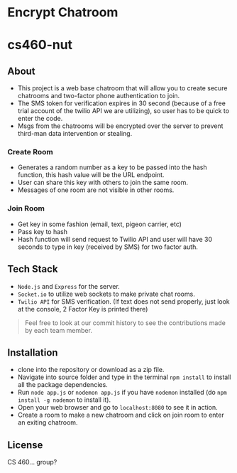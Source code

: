 # Encrypt Chatroom
# cs460-nut

## About
- This project is a web base chatroom that will allow you to create secure chatrooms and two-factor phone authentication to join.
- The SMS token for verification expires in 30 second (because of a free trial account of the twilio API we are utilizing), so user has to be quick to enter the code.
- Msgs from the chatrooms will be encrypted over the server to prevent third-man data intervention or stealing.

### Create Room
- Generates a random number as a key to be passed into the hash function, this hash value will be the URL endpoint.
- User can share this key with others to join the same room.
- Messages of one room are not visible in other rooms.

### Join Room
- Get key in some fashion (email, text, pigeon carrier, etc)
- Pass key to hash
- Hash function will send request to Twilio API and user will have 30 seconds to type in key (received by SMS) for two factor auth.

## Tech Stack
- ```Node.js``` and ```Express``` for the server.
- ```Socket.io``` to utilize web sockets to make private chat rooms.
- ```Twilio API``` for SMS verification.
(If text does not send properly, just look at the console, 2 Factor Key is printed there)
> Feel free to look at our commit history to see the contributions made by each team member.

## Installation
- clone into the repository or download as a zip file.
- Navigate into source folder and type in the terminal ```npm install``` to install all the package dependencies.
- Run ```node app.js``` or ```nodemon app.js``` if you have ```nodemon``` installed (do ```npm install -g nodemon``` to install it).
- Open your web browser and go to ```localhost:8080``` to see it in action.
- Create a room to make a new chatroom and click on join room to enter an exiting chatroom.

## License
CS 460... group?
